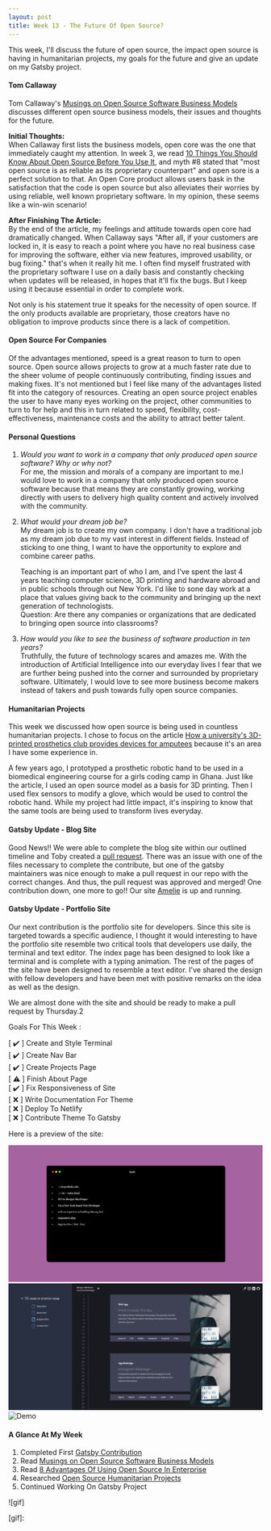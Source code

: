 ```yaml
---
layout: post
title: Week 13 - The Future Of Open Source?
---
```


This week, I'll discuss the future of open source, the impact open source is having in humanitarian projects, my goals for the future and give an update on my Gatsby project.

#### Tom Callaway
<!-- Write your comments about Tom Callaway's blog post. -->
Tom Callaway's [Musings on Open Source Software Business Models] discusses different open source business models, their issues and thoughts for the future.

**Initial Thoughts:**  
When Callaway first lists the business models, open core was the one that immediately caught my attention. In week 3, we read [10 Things You Should Know About Open Source Before You Use It], and myth #8 stated that "most open source is as reliable as its proprietary counterpart" and open sore is a perfect solution to that. An Open Core product allows users bask in the satisfaction that the code is open source but also alleviates their worries by using reliable, well known proprietary software. In my opinion, these seems like a win-win scenario! 

**After Finishing The Article:**  
By the end of the article, my feelings and attitude towards open core had dramatically changed. When Callaway says "After all, if your customers are locked in, it is easy to reach a point where you have no real business case for improving the software, either via new features, improved usability, or bug fixing." that's when it really hit me. I often find myself frustrated with the proprietary software I use on a daily basis and constantly checking when updates will be released, in hopes that it'll fix the bugs. But I keep using it because essential in order to complete work.

Not only is his statement true it speaks for the necessity of open source. If the only products available are proprietary, those creators have no obligation to improve products since there is a lack of competition.



#### Open Source For Companies
<!-- The second article is intended to convince CIO's about the importance of open source for companies. What are your reactions to this article? -->

Of the advantages mentioned, speed is a great reason to turn to open source. Open source allows projects to grow at a much faster rate due to the sheer volume of people continuously contributing, finding issues and making fixes. It's not mentioned but I feel like many of the advantages listed fit into the category of resources. Creating an open source project enables the user to have many eyes working on the project, other communities to turn to for help and this in turn related to speed, flexibility, cost-effectiveness, maintenance costs and the ability to attract better talent.


#### Personal Questions
<!-- Would you want to work in a company that only produced open source software? 
Why or why not? What would your dream job be? How would you like to see the business of software production in ten years?  -->
1. *Would you want to work in a company that only produced open source software? Why or why not?*  
    For me, the mission and morals of a company are important to me.I would love to work in a company that only produced open source  software because that means they are constantly growing, working directly with users to delivery high quality content and actively involved with the community.

2. *What would your dream job be?*  
    My dream job is to create my own company. I don't have a traditional job as my dream job due to my vast interest in different fields. Instead of sticking to one thing, I want to have the opportunity to explore and combine career paths.
    
    Teaching is an important part of who I am, and I've spent the last 4 years teaching computer science, 3D printing and hardware abroad and in public schools through out New York. I'd like to sone day work at a place that values giving back to the community and bringing up the next generation of technologists.  
    Question: Are there any companies or organizations that are dedicated to bringing open source into classrooms?
    
3. *How would you like to see the business of software production in ten years?*  
    Truthfully, the future of technology scares and amazes me. With the introduction of Artificial Intelligence into our everyday lives I fear that we are further being pushed into the corner and surrounded by proprietary software. Ultimately, I would love to see more business become makers instead of takers and push towards fully open source companies.


#### Humanitarian Projects
<!-- Read this article: https://opensource.com/tags/humanitarian, and browse the projects listed there. Pick one that interests you and write about it in your blog post for Week 13. -->

This week we discussed how open source is being used in countless humanitarian projects. I chose to focus on the article [How a university's 3D-printed prosthetics club provides devices for amputees] because it's an area I have some experience in.

A few years ago, I prototyped a prosthetic robotic hand to be used in a biomedical engineering course for a girls coding camp in Ghana. Just like the article, I used an open source model as a basis for 3D printing. Then I used flex sensors to modify a glove, which would be used to control the robotic hand. While my project had little impact, it's inspiring to know that the same tools are being used to transform lives everyday. 


#### Gatsby Update - Blog Site
Good News!! We were able to complete the blog site within our outlined timeline and Toby created a [pull request]. There was an issue with one of the files necessary to complete the contribute, but one of the gatsby maintainers was nice enough to make a pull request in our repo with the correct changes. And thus, the pull request was approved and merged! One contribution down, one more to go!! Our site [Amelie] is up and running.


#### Gatsby Update - Portfolio Site
Our next contribution is the portfolio site for developers. Since this site is targeted towards a specific audience, I thought it would interesting to have the portfolio site resemble two critical tools that developers use daily, the terminal and text editor. The index page has been designed to look like a terminal and is complete with a typing animation. The rest of the pages of the site have been designed to resemble a text editor. I've shared the design with fellow developers and have been met with positive remarks on the idea as well as the design.

We are almost done with the site and should be ready to make a pull request by Thursday.2

Goals For This Week :

[ ✔️ ] Create and Style Terminal <br/>
[ ✔️ ] Create Nav Bar <br/>
[ ✔️ ] Create Projects Page <br/>
[ ⚠️ ] Finish About Page <br/>
[ ✔️ ] Fix Responsiveness of Site <br/>
[ ❌ ] Write Documentation For Theme <br/>
[ ❌ ] Deploy To Netlify <br/>
[ ❌ ] Contribute Theme To Gatsby <br/>

Here is a preview of the site:

<!-- M E D I A -->
![Terminal](https://raw.githubusercontent.com/hunter-college-ossd-fall-2019/giocare-weekly/gh-pages/_posts/images/portfolio-home.png)
![Project Page](https://raw.githubusercontent.com/hunter-college-ossd-fall-2019/giocare-weekly/gh-pages/_posts/images/portfolio-projectpage.png)
![Demo](https://thumbs.gfycat.com/WhirlwindEsteemedIrrawaddydolphin-size_restricted.gif)





#### A Glance At My Week
1. Completed First [Gatsby Contribution]
2. Read [Musings on Open Source Software Business Models]
3. Read [8 Advantages Of Using Open Source In Enterprise]
4. Researched [Open Source Humanitarian Projects]
5. Continued Working On Gatsby Project

![gif]

<!-- L I N K S -->
[Amelie]:https://amelie-blog.netlify.com/
[pull request]: https://github.com/gatsbyjs/gatsby/pull/19760
[Gatsby Contribution]: https://github.com/gatsbyjs/gatsby/pull/19760
[Musings on Open Source Software Business Models]:https://spot.livejournal.com/327801.html
[8 Advantages Of Using Open Source In Enterprise]:https://enterprisersproject.com/article/2015/1/top-advantages-open-source-offers-over-proprietary-solutions
[Open Source Humanitarian Projects]:https://opensource.com/tags/humanitarian
[How a university's 3D-printed prosthetics club provides devices for amputees]:https://opensource.com/article/17/10/enable-update



[10 Things You Should Know About Open Source Before You Use It]:https://www.techrepublic.com/blog/10-things/10-things-you-should-know-about-open-source-before-you-use-it/

[gif]: